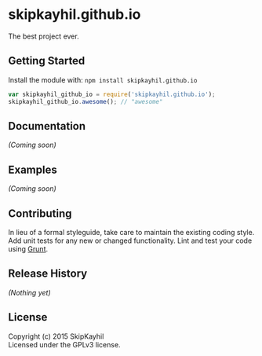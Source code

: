 # skipkayhil.github.io

The best project ever.

## Getting Started
Install the module with: `npm install skipkayhil.github.io`

```javascript
var skipkayhil_github_io = require('skipkayhil.github.io');
skipkayhil_github_io.awesome(); // "awesome"
```

## Documentation
_(Coming soon)_

## Examples
_(Coming soon)_

## Contributing
In lieu of a formal styleguide, take care to maintain the existing coding style. Add unit tests for any new or changed functionality. Lint and test your code using [Grunt](http://gruntjs.com/).

## Release History
_(Nothing yet)_

## License
Copyright (c) 2015 SkipKayhil  
Licensed under the GPLv3 license.
